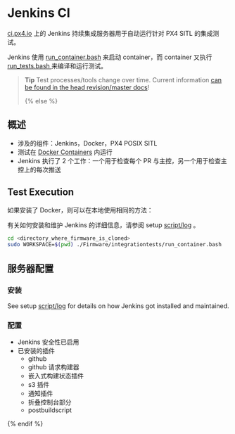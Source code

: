 # Jenkins CI

[ci.px4.io](http://ci.px4.io/) 上的 Jenkins 持续集成服务器用于自动运行针对 PX4 SITL 的集成测试。

Jenkins 使用 [run_container.bash](https://github.com/PX4/Firmware/blob/master/integrationtests/run_container.bash) 来启动 container，而 container 又执行 [ run_tests.bash ](https://github.com/PX4/Firmware/blob/master/integrationtests/run_tests.bash) 来编译和运行测试。
> **Tip** Test processes/tools change over time. Current information [can be found in the head revision/master docs](https://dev.px4.io/master/en/test_and_ci/)!
> 
> {% else %} <!-- START: details below displayed only in master -->

## 概述

  * 涉及的组件：Jenkins，Docker，PX4 POSIX SITL
  * 测试在 [Docker Containers](../test_and_ci/docker.md) 内运行
  * Jenkins 执行了 2 个工作：一个用于检查每个 PR 与主控，另一个用于检查主控上的每次推送

## Test Execution

如果安装了 Docker，则可以在本地使用相同的方法：

有关如何安装和维护 Jenkins 的详细信息，请参阅 setup [script/log](https://github.com/PX4/containers/tree/master/scripts/jenkins) 。

```sh
cd <directory_where_firmware_is_cloned>
sudo WORKSPACE=$(pwd) ./Firmware/integrationtests/run_container.bash
```

## 服务器配置

### 安装

See setup [script/log](https://github.com/PX4/containers/tree/master/scripts/jenkins) for details on how Jenkins got installed and maintained.

### 配置

  * Jenkins 安全性已启用
  * 已安装的插件
    * github
    * github 请求构建器
    * 嵌入式构建状态插件
    * s3 插件
    * 通知插件
    * 折叠控制台部分
    * postbuildscript

{% endif %} <!-- END: details above displayed only in master -->
